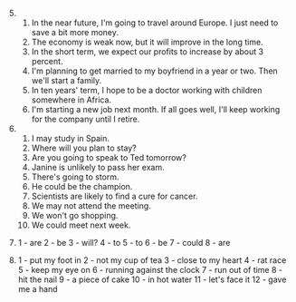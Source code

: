 5. 
    1. In the near future, I'm going to travel around Europe. I just need to save a bit more money.
    2. The economy is weak now, but it will improve in the long time.
    3. In the short term, we expect our profits to increase by about 3 percent.
    4. I'm planning to get married to my boyfriend in a year or two. Then we'll start a family.
    5. In ten years' term, I hope to be a doctor working with children somewhere in Africa.
    6. I'm starting a new job next month. If all goes well, I'll keep working for the company until I retire.

6. 
    1. I may study in Spain.
    2. Where will you plan to stay?
    3. Are you going to speak to Ted tomorrow?
    4. Janine is unlikely to pass her exam.
    5. There's going to storm.
    6. He could be the champion.
    7. Scientists are likely to find a cure for cancer.
    8. We may not attend the meeting.
    9. We won't go shopping.
    10. We could meet next week.

7. 
    1 - are
    2 - be
    3 - will?
    4 - to 
    5 - to
    6 - be
    7 - could
    8 - are

8. 
    1 - put my foot in
    2 - not my cup of tea
    3 - close to my heart
    4 - rat race 
    5 - keep my eye on
    6 - running against the clock
    7 - run out of time
    8 - hit the nail
    9 - a piece of cake
    10 - in hot water
    11 - let's face it 
    12 - gave me a hand